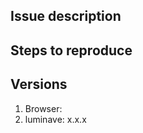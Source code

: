 ## Issue description
<!-- Enter a short description here -->

## Steps to reproduce
<!-- List the steps to reproduce the issue -->

## Versions
<!-- List the version numbers -->

1. Browser: <!-- for example Chrome 65 -->
2. luminave: x.x.x
